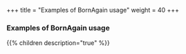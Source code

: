 +++
title = "Examples of BornAgain usage"
weight = 40
+++

### Examples of BornAgain usage

{{% children description="true" %}}

